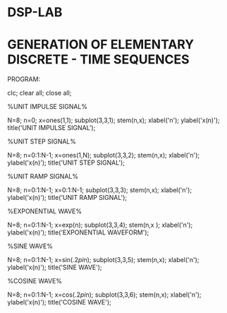 # DSP-LAB

# GENERATION OF ELEMENTARY DISCRETE - TIME SEQUENCES

PROGRAM:

clc;
clear all;
close all;

%UNIT IMPULSE SIGNAL%

N=8;
n=0;
x=ones(1,1);
subplot(3,3,1);
stem(n,x);
xlabel('n');
ylabel('x(n)');
title('UNIT IMPULSE SIGNAL');

%UNIT STEP SIGNAL%

N=8;
n=0:1:N-1;
x=ones(1,N);
subplot(3,3,2);
stem(n,x);
xlabel('n');
ylabel('x(n)');
title('UNIT STEP SIGNAL');

%UNIT RAMP SIGNAL%

N=8;
n=0:1:N-1;
x=0:1:N-1;
subplot(3,3,3);
stem(n,x);
xlabel('n');
ylabel('x(n)');
title('UNIT RAMP SIGNAL');

%EXPONENTIAL WAVE%

N=8;
n=0:1:N-1;
x=exp(n);
subplot(3,3,4);
stem(n,x );
xlabel('n');
ylabel('x(n)');
title('EXPONENTIAL WAVEFORM');

%SINE WAVE%

N=8;
n=0:1:N-1;
x=sin(.2*pi*n);
subplot(3,3,5);
stem(n,x);
xlabel('n');
ylabel('x(n)');
title('SINE WAVE');

%COSINE WAVE%

N=8;
n=0:1:N-1;
x=cos(.2*pi*n);
subplot(3,3,6);
stem(n,x);
xlabel('n');
ylabel('x(n)');
title('COSINE WAVE');


